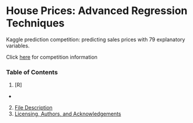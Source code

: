 
# House Prices: Advanced Regression Techniques

Kaggle prediction competition: predicting sales prices with 79 explanatory variables.

Click [here](https://www.kaggle.com/c/house-prices-advanced-regression-techniques) for competition information

### Table of Contents

1. [R]
- 
2. [File Description](#files)
3. [Licensing, Authors, and Acknowledgements](#licensing)
